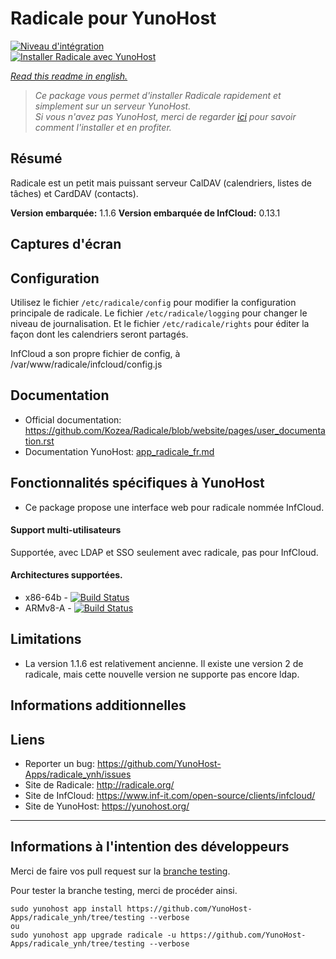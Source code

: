 # Radicale pour YunoHost

[![Niveau d'intégration](https://dash.yunohost.org/integration/radicale.svg)](https://ci-apps.yunohost.org/jenkins/job/radicale%20%28Community%29/lastBuild/consoleFull)  
[![Installer Radicale avec YunoHost](https://install-app.yunohost.org/install-with-yunohost.png)](https://install-app.yunohost.org/?app=radicale)

*[Read this readme in english.](./README.md)*

> *Ce package vous permet d'installer Radicale rapidement et simplement sur un serveur YunoHost.  
Si vous n'avez pas YunoHost, merci de regarder [ici](https://yunohost.org/#/install_fr) pour savoir comment l'installer et en profiter.*

## Résumé

Radicale est un petit mais puissant serveur CalDAV (calendriers, listes de tâches) et CardDAV (contacts).

**Version embarquée:** 1.1.6
**Version embarquée de InfCloud:** 0.13.1

## Captures d'écran

## Configuration

Utilisez le fichier `/etc/radicale/config` pour modifier la configuration principale de radicale.
Le fichier `/etc/radicale/logging` pour changer le niveau de journalisation.
Et le fichier `/etc/radicale/rights` pour éditer la façon dont les calendriers seront partagés.

InfCloud a son propre fichier de config, à /var/www/radicale/infcloud/config.js

## Documentation

 * Official documentation: https://github.com/Kozea/Radicale/blob/website/pages/user_documentation.rst
 * Documentation YunoHost: [app_radicale_fr.md](./app_radicale_fr.md)

## Fonctionnalités spécifiques à YunoHost

* Ce package propose une interface web pour radicale nommée InfCloud.

#### Support multi-utilisateurs

Supportée, avec LDAP et SSO seulement avec radicale, pas pour InfCloud.

#### Architectures supportées.

* x86-64b - [![Build Status](https://ci-apps.yunohost.org/jenkins/job/radicale%20(Community)/badge/icon)](https://ci-apps.yunohost.org/jenkins/job/radicale%20(Community)/)
* ARMv8-A - [![Build Status](https://ci-apps.yunohost.org/jenkins/job/radicale%20(Community)%20(%7EARM%7E)/badge/icon)](https://ci-apps.yunohost.org/jenkins/job/radicale%20(Community)%20(%7EARM%7E)/)

## Limitations

* La version 1.1.6 est relativement ancienne. Il existe une version 2 de radicale, mais cette nouvelle version ne supporte pas encore ldap.

## Informations additionnelles

## Liens

 * Reporter un bug: https://github.com/YunoHost-Apps/radicale_ynh/issues
 * Site de Radicale: http://radicale.org/
 * Site de InfCloud: https://www.inf-it.com/open-source/clients/infcloud/
 * Site de YunoHost: https://yunohost.org/

---

Informations à l'intention des développeurs
----------------

Merci de faire vos pull request sur la [branche testing](https://github.com/YunoHost-Apps/radicale_ynh/tree/testing).

Pour tester la branche testing, merci de procéder ainsi.
```
sudo yunohost app install https://github.com/YunoHost-Apps/radicale_ynh/tree/testing --verbose
ou
sudo yunohost app upgrade radicale -u https://github.com/YunoHost-Apps/radicale_ynh/tree/testing --verbose
```
